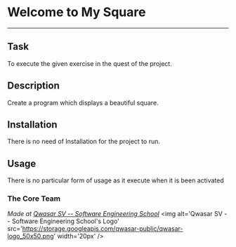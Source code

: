 # Welcome to My Square
***

## Task
To execute the given exercise in the quest of the project.

## Description
Create a program which displays a beautiful square.

## Installation
There is no need of Installation for the project to run.

## Usage
There is no particular form of usage as it execute when it is been activated

### The Core Team


<span><i>Made at <a href='https://qwasar.io'>Qwasar SV -- Software Engineering School</a></i></span>
<span><img alt='Qwasar SV -- Software Engineering School's Logo' src='https://storage.googleapis.com/qwasar-public/qwasar-logo_50x50.png' width='20px' /></span>
